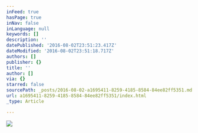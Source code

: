 ```yaml
---
inFeed: true
hasPage: true
inNav: false
inLanguage: null
keywords: []
description: ''
datePublished: '2016-08-02T23:51:23.417Z'
dateModified: '2016-08-02T23:51:18.717Z'
authors: []
publisher: {}
title: ''
author: []
via: {}
starred: false
sourcePath: _posts/2016-08-02-a1695411-8259-4185-8584-84ee82ff5351.md
url: a1695411-8259-4185-8584-84ee82ff5351/index.html
_type: Article

---
```

![](https://the-grid-user-content.s3-us-west-2.amazonaws.com/0bd9db1a-ef38-48c5-a96a-f9ff1cb20ac4.png)